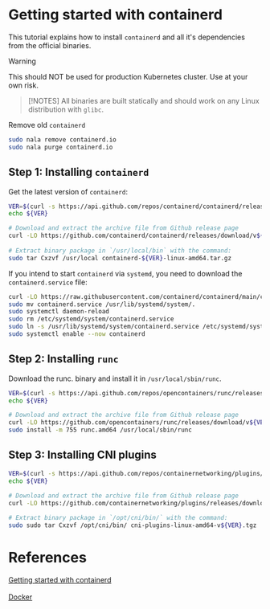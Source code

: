 # Getting started with containerd
This tutorial explains how to install `containerd` and all it's dependencies from the official binaries.

> [!WARNING]  
> This should NOT be used for production Kubernetes cluster. Use at your own risk.

> [!NOTES]
>All binaries are built statically and should work on any Linux distribution with `glibc`.

Remove old `containerd`
```sh
sudo nala remove containerd.io
sudo nala purge containerd.io
```

## Step 1: Installing `containerd`
Get the latest version of `containerd`:
```sh
VER=$(curl -s https://api.github.com/repos/containerd/containerd/releases/latest | grep tag_name | cut -d '"' -f 4|sed 's/v//g')
echo ${VER}

# Download and extract the archive file from Github release page
curl -LO https://github.com/containerd/containerd/releases/download/v${VER}/containerd-${VER}-linux-amd64.tar.gz
 
# Extract binary package in `/usr/local/bin` with the command:
sudo tar Cxzvf /usr/local containerd-${VER}-linux-amd64.tar.gz
```

If you intend to start `containerd` via `systemd`, you need to download the `containerd.service` file:
```sh
curl -LO https://raw.githubusercontent.com/containerd/containerd/main/containerd.service
sudo mv containerd.service /usr/lib/systemd/system/.
sudo systemctl daemon-reload
sudo rm /etc/systemd/system/containerd.service
sudo ln -s /usr/lib/systemd/system/containerd.service /etc/systemd/system/containerd.service
sudo systemctl enable --now containerd
```

## Step 2: Installing `runc`
Download the runc.<ARCH> binary and install it in `/usr/local/sbin/runc`.

```sh
VER=$(curl -s https://api.github.com/repos/opencontainers/runc/releases/latest | grep tag_name | cut -d '"' -f 4|sed 's/v//g')
echo ${VER}

# Download and extract the archive file from Github release page
curl -LO https://github.com/opencontainers/runc/releases/download/v${VER}/runc.amd64
sudo install -m 755 runc.amd64 /usr/local/sbin/runc
```

## Step 3: Installing CNI plugins
```sh
VER=$(curl -s https://api.github.com/repos/containernetworking/plugins/releases/latest | grep tag_name | cut -d '"' -f 4|sed 's/v//g')
echo ${VER}

# Download and extract the archive file from Github release page
curl -LO https://github.com/containernetworking/plugins/releases/download/v${VER}/cni-plugins-linux-amd64-v${VER}.tgz
 
# Extract binary package in `/opt/cni/bin/` with the command:
sudo sudo tar Cxzvf /opt/cni/bin/ cni-plugins-linux-amd64-v${VER}.tgz
```

# References
[Getting started with containerd](https://github.com/containerd/containerd/blob/main/docs/getting-started.md)  
[](https://github.com/containernetworking/plugins)  
[Docker](https://download.docker.com/linux/ubuntu/dists/)  

